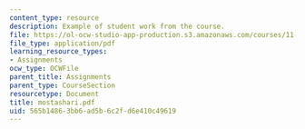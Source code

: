 ```yaml
---
content_type: resource
description: Example of student work from the course.
file: https://ol-ocw-studio-app-production.s3.amazonaws.com/courses/11-942-use-of-joint-fact-finding-in-science-intensive-policy-disputes-part-ii-spring-2004/565b14863bb6ad5b6c2fd6e410c49619_mostashari.pdf
file_type: application/pdf
learning_resource_types:
- Assignments
ocw_type: OCWFile
parent_title: Assignments
parent_type: CourseSection
resourcetype: Document
title: mostashari.pdf
uid: 565b1486-3bb6-ad5b-6c2f-d6e410c49619
---
```

